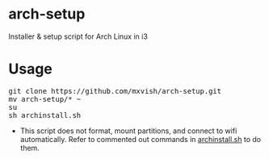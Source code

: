 # arch-setup
Installer &amp; setup script for Arch Linux in i3

# Usage
<pre>
git clone https://github.com/mxvish/arch-setup.git
mv arch-setup/* ~
su
sh archinstall.sh
</pre>
- This script does not format, mount partitions, and connect to wifi automatically.
Refer to commented out commands in [archinstall.sh](archinstall.sh) to do them.
